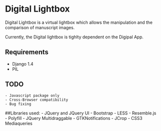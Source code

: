 Digital Lightbox
================

Digital Lightbox is a virtual lightbox which allows the manipulation and the comparison of manuscript images.

Currently, the Digital lightbox is tighlty dependent on the Digipal App.

## Requirements
  - Django 1.4
  - PIL

## TODO
	- Javascript package only
	- Cross-Browser compatibility
	- Bug fixing

##Libraries used:
	- JQuery and JQuery UI
	- Bootstrap
	- LESS
	- Resemble.js
	- Polyfill
	- JQuery Multidraggable
	- GTKNotifications
	- JCrop
	- CSS3 Mediaqueries
